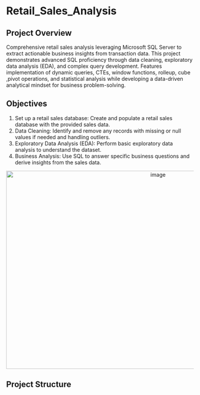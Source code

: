 # Retail_Sales_Analysis

## Project Overview
Comprehensive retail sales analysis leveraging Microsoft SQL Server to extract actionable business insights from transaction data. This project demonstrates advanced SQL proficiency through data cleaning, exploratory data analysis (EDA), and complex query development. Features implementation of dynamic queries, CTEs, window functions, rolleup, cube ,pivot operations, and statistical analysis while developing a data-driven analytical mindset for business problem-solving.



## Objectives
1. Set up a retail sales database: Create and populate a retail sales database with the provided sales data.
2. Data Cleaning: Identify and remove any records with missing or null values if needed and handling  outliers.
3. Exploratory Data Analysis (EDA): Perform basic exploratory data analysis to understand the dataset.
4. Business Analysis: Use SQL to answer specific business questions and derive insights from the sales data.

<div align="center">
<img width="800" height="533" alt="image" src="https://github.com/user-attachments/assets/1ed7a6ef-67ad-4e7f-ab81-ac9790ed0527" />
</div>



## Project Structure

